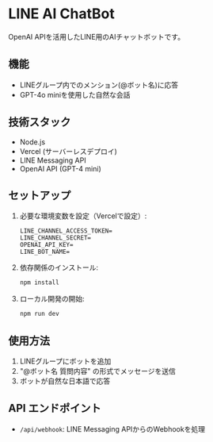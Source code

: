 # LINE AI ChatBot

OpenAI APIを活用したLINE用のAIチャットボットです。

## 機能

- LINEグループ内でのメンション(@ボット名)に応答
- GPT-4o miniを使用した自然な会話

## 技術スタック

- Node.js
- Vercel (サーバーレスデプロイ)
- LINE Messaging API
- OpenAI API (GPT-4 mini)

## セットアップ

1. 必要な環境変数を設定（Vercelで設定）:
   ```
   LINE_CHANNEL_ACCESS_TOKEN=
   LINE_CHANNEL_SECRET=
   OPENAI_API_KEY=
   LINE_BOT_NAME=
   ```

2. 依存関係のインストール:
   ```bash
   npm install
   ```

3. ローカル開発の開始:
   ```bash
   npm run dev
   ```

## 使用方法

1. LINEグループにボットを追加
2. "@ボット名 質問内容" の形式でメッセージを送信
3. ボットが自然な日本語で応答

## API エンドポイント

- `/api/webhook`: LINE Messaging APIからのWebhookを処理
